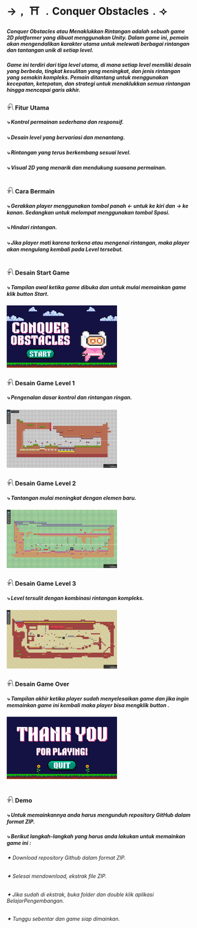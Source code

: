 <h1>→﹐ ⛩ ﹒Conquer Obstacles﹒⟢</h1>
<h5>Conquer Obstacles atau Menaklukkan Rintangan adalah sebuah game 2D platformer yang dibuat menggunakan Unity. Dalam game ini, pemain akan mengendalikan karakter utama untuk melewati berbagai rintangan dan tantangan unik di setiap level.</h5>
<h5>Game ini terdiri dari tiga level utama, di mana setiap level memiliki desain yang berbeda, tingkat kesulitan yang meningkat, dan jenis rintangan yang semakin kompleks. Pemain ditantang untuk menggunakan kecepatan, ketepatan, dan strategi untuk menaklukkan semua rintangan hingga mencapai garis akhir.</h5>
<h3>𓍯 Fitur Utama</h3>
<h5>⤷ Kontrol permainan sederhana dan responsif.</h5>
<h5>⤷ Desain level yang bervariasi dan menantang.</h5>
<h5>⤷ Rintangan yang terus berkembang sesuai level.</h5>
<h5>⤷ Visual 2D yang menarik dan mendukung suasana permainan.</h5>
<h1></h1>
<h3>𓍯 Cara Bermain</h3>
<h5>⤷ Gerakkan player menggunakan tombol panah ← untuk ke kiri dan → ke kanan. Sedangkan untuk melompat menggunakan tombol Spasi.</h5>
<h5>⤷ Hindari rintangan.</h5>
<h5>⤷ Jika player mati karena terkena atau mengenai rintangan, maka player akan mengulang kembali pada Level tersebut.</h5>
<h1></h1>
<h3>𓍯 Desain Start Game</h3>
<h5>⤷ Tampilan awal ketika game dibuka dan untuk mulai memainkan game klik button Start.</h5>
<img src="Desain/home.png" width="300" height="auto">
<h3>𓍯 Desain Game Level 1</h3>
<h5>⤷ Pengenalan dasar kontrol dan rintangan ringan.</h5>
<img src="Desain/LEVEL1.png" width="300" height="auto">
<h3>𓍯 Desain Game Level 2</h3>
<h5>⤷ Tantangan mulai meningkat dengan elemen baru.</h5>
<img src="Desain/LEVEL2.png" width="300" height="auto">
<h3>𓍯 Desain Game Level 3</h3>
<h5>⤷ Level tersulit dengan kombinasi rintangan kompleks.</h5>
<img src="Desain/LEVEL3.png" width="300" height="auto">
<h3>𓍯 Desain Game Over</h3>
<h5>⤷ Tampilan akhir ketika player sudah menyelesaikan game dan jika ingin memainkan game ini kembali maka player bisa mengklik button .</h5>
<img src="Desain/over.png" width="300" height="auto">
<h1></h1>
<h3>𓍯 Demo</h3>
<h5>⤷ Untuk memainkannya anda harus mengunduh repository GitHub dalam format ZIP.</h5>
<h5>⤷ Berikut langkah-langkah yang harus anda lakukan untuk memainkan game ini :</h5>
<h6>✦ Download repository Github dalam format ZIP.</h6>
<h6>✦ Selesai mendownload, ekstrak file ZIP.</h6>
<h6>✦ Jika sudah di ekstrak, buka folder dan double klik aplikasi BelajarPengembangan.</h6>
<h6>✦ Tunggu sebentar dan game siap dimainkan.</h6>
<h1></h1>
